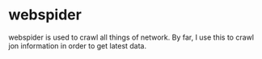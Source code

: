 # webspider
webspider is used to crawl all things of network.
By far, I use this to crawl jon information in order to get latest data.

